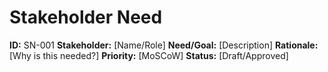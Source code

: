 # Stakeholder Need
**ID:** SN-001
**Stakeholder:** [Name/Role]
**Need/Goal:** [Description]
**Rationale:** [Why is this needed?]
**Priority:** [MoSCoW]
**Status:** [Draft/Approved]
